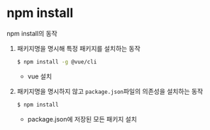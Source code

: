 # npm install

npm install의 동작

1. 패키지명을 명시해 특정 패키지를 설치하는 동작

   ```bash
   $ npm install -g @vue/cli
   ```

   - vue 설치

2. 패키지명을 명시하지 않고 `package.json`파일의 의존성을 설치하는 동작

   ```bash
   $ npm install
   ```

   - package.json에 저장된 모든 패키지 설치